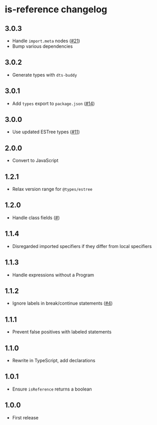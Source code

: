 # is-reference changelog

## 3.0.3

- Handle `import.meta` nodes ([#21](https://github.com/Rich-Harris/is-reference/pull/21))
- Bump various dependencies

## 3.0.2

- Generate types with `dts-buddy`

## 3.0.1

- Add `types` export to `package.json` ([#14](https://github.com/Rich-Harris/is-reference/pull/14))

## 3.0.0

- Use updated ESTree types ([#11](https://github.com/Rich-Harris/is-reference/pull/11))

## 2.0.0

- Convert to JavaScript

## 1.2.1

- Relax version range for `@types/estree`

## 1.2.0

- Handle class fields ([#](https://github.com/Rich-Harris/is-reference/pull/8))

## 1.1.4

- Disregarded imported specifiers if they differ from local specifiers

## 1.1.3

- Handle expressions without a Program

## 1.1.2

- Ignore labels in break/continue statements ([#4](https://github.com/Rich-Harris/is-reference/pull/4))

## 1.1.1

- Prevent false positives with labeled statements

## 1.1.0

- Rewrite in TypeScript, add declarations

## 1.0.1

- Ensure `isReference` returns a boolean

## 1.0.0

- First release
